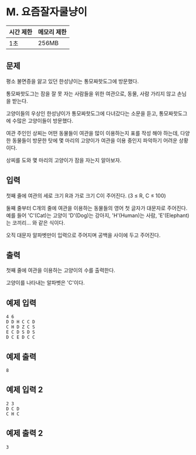 # M. 요즘잘자쿨냥이

| 시간 제한 | 메모리 제한 |
| --- | --- |
| 1초 | 256MB |

## 문제

평소 불면증을 앓고 있던 한성냥이는 통모짜핫도그에 방문했다.

통모짜핫도그는 잠을 잘 못 자는 사람들을 위한 여관으로, 동물, 사람 가리지 않고 손님을 받는다.

고양이들의 우상인 한성냥이가 통모짜핫도그에 다녀갔다는 소문을 듣고, 통모짜핫도그에 수많은 고양이들이 방문했다.

여관 주인인 상찌는 어떤 동물들이 여관을 많이 이용하는지 표를 작성 해야 하는데, 다양한 동물들이 방문한 탓에 몇 마리의 고양이가 여관을 이용 중인지 파악하기 어려운 상황이다.

상찌를 도와 몇 마리의 고양이가 잠을 자는지 알아보자.

## 입력

첫째 줄에 여관의 세로 크기 R과 가로 크기 C이 주어진다. (3 ≤ R, C ≤ 100)

둘째 줄부터 C개의 줄에 여관을 이용하는 동물들의 영어 첫 글자가 대문자로 주어진다. 예를 들어 'C'(Cat)는 고양이 'D'(Dog)는 강아지, 'H'(Human)는 사람, 'E'(Elephant)는 코끼리… 와 같은 식이다.

오직 대문자 알파벳만이 입력으로 주어지며 공백을 사이에 두고 주어진다.

## 출력

첫째 줄에 여관을 이용하는 고양이의 수를 출력한다.

고양이를 나타내는 알파벳은 'C'이다.

## 예제 입력

```
4 6
D D H C C D
C H D Z C S
E C D S D S
D C E D C C
```

## 예제 출력

```
8
```

## 예제 입력 2

```
2 3
D C D
C H C
```

## 예제 출력 2

```
3
```
